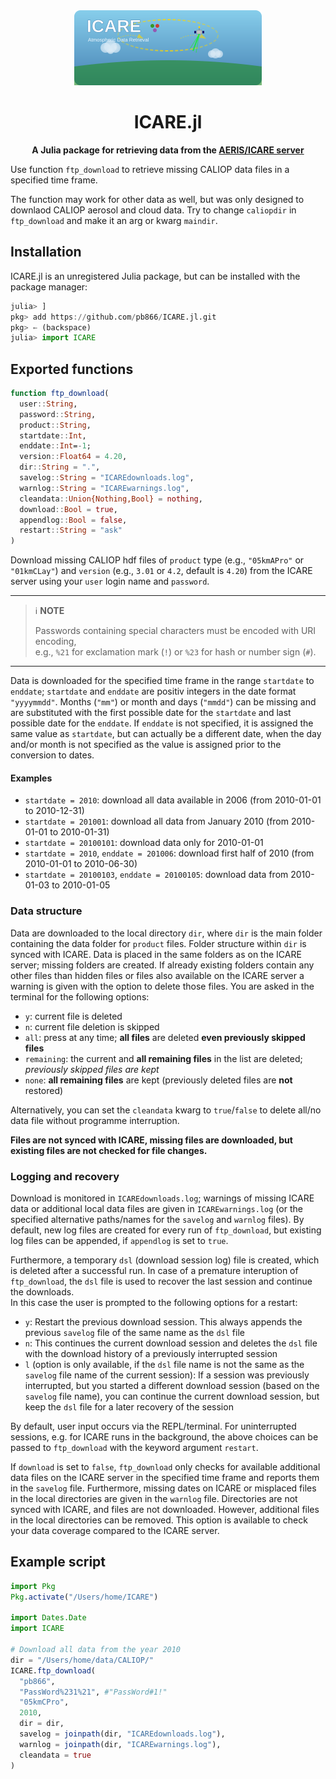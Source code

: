 <div align="center">
  <img src="docs/assets/logo.svg" alt="ICARE.jl Logo" width="300"/>
  
  # ICARE.jl
  
  **A Julia package for retrieving data from the [AERIS/ICARE server](http://www.icare.univ-lille1.fr/)**
</div>

Use function `ftp_download` to retrieve missing CALIOP data 
files in a specified time frame. 

The function may work for other data as well, but was only designed to downlaod 
CALIOP aerosol and cloud data. Try to change `caliopdir` in `ftp_download` and
make it an arg or kwarg `maindir`.

Installation
------------

ICARE.jl is an unregistered Julia package, but can be 
installed with the package manager:

```julia
julia> ]
pkg> add https://github.com/pb866/ICARE.jl.git
pkg> ← (backspace)
julia> import ICARE
```

Exported functions
------------------

```julia
function ftp_download(
  user::String,
  password::String,
  product::String,
  startdate::Int,
  enddate::Int=-1;
  version::Float64 = 4.20,
  dir::String = ".",
  savelog::String = "ICAREdownloads.log",
  warnlog::String = "ICAREwarnings.log",
  cleandata::Union{Nothing,Bool} = nothing,
  download::Bool = true,
  appendlog::Bool = false,
  restart::String = "ask"
)
```

Download missing CALIOP hdf files of `product` type (e.g., `"05kmAPro"` or `"01kmCLay"`)
and `version` (e.g., `3.01` or `4.2`, default is `4.20`) from the ICARE server
using your `user` login name and `password`.

---
> :information_source: **NOTE**
>
> Passwords containing special characters must be encoded with URI encoding,  
> e.g., `%21` for exclamation mark (`!`) or `%23` for hash or number sign (`#`).
---

Data is downloaded for the specified time frame in the range `startdate` to `enddate`;
`startdate` and `enddate` are positiv integers in the date format `"yyyymmdd"`.
Months (`"mm"`) or month and days (`"mmdd"`) can be missing and are substituted with the first
possible date for the `startdate` and last possible date for the `enddate`.
If `enddate` is not specified, it is assigned the same value as `startdate`, but can
actually be a different date, when the day and/or month is not specified as the value
is assigned prior to the conversion to dates.

#### Examples

- `startdate = 2010`: download all data available in 2006 (from 2010-01-01 to 2010-12-31)
- `startdate = 201001`: download all data from January 2010 (from 2010-01-01 to 2010-01-31)
- `startdate = 20100101`: download data only for 2010-01-01
- `startdate = 2010`, `enddate = 201006`: download first half of 2010 (from 2010-01-01 to 2010-06-30)
- `startdate = 20100103`, `enddate = 20100105`: download data from 2010-01-03 to 2010-01-05


### Data structure

Data are downloaded to the local directory `dir`, where `dir` is the main folder containing the data folder
for `product` files. Folder structure within `dir` is synced with ICARE.
Data is placed in the same folders as on the ICARE server; missing folders are created.
If already existing folders contain any other files than hidden files or files
also available on the ICARE server a warning is given with the option to delete those
files. You are asked in the terminal for the following options:

- `y`: current file is deleted
- `n`: current file deletion is skipped
- `all`: press at any time; __all files__ are deleted __even previously skipped files__
- `remaining`: the current and __all remaining files__ in the list are deleted;
  _previously skipped files are kept_
- `none`: __all remaining files__ are kept (previously deleted files are __not__ restored)

Alternatively, you can set the `cleandata` kwarg to `true`/`false` to delete all/no
data file without programme interruption.

**Files are not synced with ICARE, missing files are downloaded, but existing files
are not checked for file changes.**


### Logging and recovery

Download is monitored in `ICAREdownloads.log`; warnings of missing ICARE data
or additional local data files are given in `ICAREwarnings.log` (or the specified
alternative paths/names for the `savelog` and `warnlog` files). By default, new
log files are created for every run of `ftp_download`, but existing log files can
be appended, if `appendlog` is set to `true`.

Furthermore, a temporary `dsl` (download session log) file is created, which is 
deleted after a successful run. In case of a premature interuption of `ftp_download`,
the `dsl` file is used to recover the last session and continue the downloads.  
In this case the user is prompted to the following options for a restart:

- `y`: Restart the previous download session. This always appends the previous
  `savelog` file of the same name as the `dsl` file
- `n`: This continues the current download session and deletes the `dsl` file
  with the download history of a previously interrupted session
- `l` (option is only available, if the `dsl` file name is not the same as the 
  `savelog` file name of the current session): If a session was previously interrupted,
  but you started a different download session (based on the `savelog` file name),
  you can continue the current download session, but keep the `dsl` file for a later
  recovery of the session

By default, user input occurs via the REPL/terminal. For uninterrupted sessions,
e.g. for ICARE runs in the background, the above choices can be passed to
`ftp_download` with the keyword argument `restart`.

If `download` is set to `false`, `ftp_download` only checks for available
additional data files on the ICARE server in the specified time frame and reports
them in the `savelog` file. Furthermore, missing dates on ICARE or misplaced
files in the local directories are given in the `warnlog` file. Directories are
not synced with ICARE, and files are not downloaded. However, additional files in
the local directories can be removed. This option is available to check your data 
coverage compared to the ICARE server.


Example script
--------------

```julia
import Pkg
Pkg.activate("/Users/home/ICARE")

import Dates.Date
import ICARE

# Download all data from the year 2010
dir = "/Users/home/data/CALIOP/"
ICARE.ftp_download(
  "pb866",
  "PassWord%231%21", #"PassWord#1!"
  "05kmCPro",
  2010,
  dir = dir,
  savelog = joinpath(dir, "ICAREdownloads.log"),
  warnlog = joinpath(dir, "ICAREwarnings.log"),
  cleandata = true
)
```
